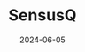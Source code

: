 ---  
layout: startup_page  
title: "SensusQ"  
id: "sensusq.com"  
permalink: "/sensusqsensusq.com06052024/"  
website: "https://www.sensusq.com/"  
funding_round: ""  
funding_amount: "€3.8M"  
investors: "New North Ventures, angel investors"  
about: "SensusQ provides an AI-powered on-premise system that fuses data from multiple sources into a single, comprehensive view. This system accelerates information exchange and enables faster decision-making, particularly beneficial in defense and security applications. The company plans to expand beyond defense into sectors dealing with large amounts of data."  
markets: "Defense, AI, Information Technology, Software"  
hq: "Tallinn, Harjumaa, Estonia"  
founded_year: "2020"  
linkedin: "https://www.linkedin.com/company/sensusq"  
twitter: "https://twitter.com/sensusq"  
instagram: ""  
facebook: "https://www.facebook.com/SensusQ"  
crunchbase: "https://www.crunchbase.com/organization/sensus-septima"  
pitchbook: "https://pitchbook.com/profiles/company/459024-04"  

date_display: "05-Jun-2024"  
date: "2024-06-05"

# SEO Optimization  
meta_title: "SensusQ -  Funding (€3.8M)"  
meta_description: "SensusQ, SensusQ provides an AI-powered on-premise system that fuses data from multiple sources into a single, comprehensive view. This system accelerates info..."  
meta_keywords: "SensusQ, Defense, AI, Information Technology, Software,  funding"  
canonical_url: "https://startup.projectstartups.com/sensusqsensusq.com06052024/"  
---